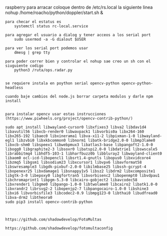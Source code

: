 
raspberry 
	para arracar coloque dentro de /etc/rs.local la siguiente linea
		nohup /home/roacho/python/doppler/start.sh &
	
	para checar el estatus es 
		systemctl status rc-local.service
	
	para agregar el usuario a dialog y tener acceos a los serial port	
		sudo usermod -a -G dialout $USER
		
	para ver los serial port podemos usar
		dmesg | grep tty
		
	para poder correr bien y controlar el nohup sae creo un sh con el siuguiente codigo
		python3 /ruta/ops.radar.py
		
		
	se requiere instala en poython serial opencv-python opencv-python-headless
	
	cuando baje cambios del node.js borrar carpeta modulos y darle npm install
	
	
	para instalar opencv usar estas instrucciones (https://www.piwheels.org/project/opencv-contrib-python/)
	
	sudo apt install libwayland-cursor0 libxfixes3 libva2 libdav1d4 libavutil56 libxcb-render0 libwavpack1 libvorbis0a libx264-160 libx265-192 libaec0 libxinerama1 libva-x11-2 libpixman-1-0 libwayland-egl1 libzvbi0 libxkbcommon0 libnorm1 libatk-bridge2.0-0 libmp3lame0 libxcb-shm0 libspeex1 libwebpmux3 libatlas3-base libpangoft2-1.0-0 libogg0 libgraphite2-3 libsoxr0 libatspi2.0-0 libdatrie1 libswscale5 librabbitmq4 libhdf5-103-1 libharfbuzz0b libbluray2 libwayland-client0 libaom0 ocl-icd-libopencl1 libsrt1.4-gnutls libopus0 libxvidcore4 libzmq5 libgsm1 libsodium23 libxcursor1 libvpx6 libavformat58 libswresample3 libgdk-pixbuf-2.0-0 libilmbase25 libssh-gcrypt-4 libopenexr25 libxdamage1 libsnappy1v5 libsz2 libdrm2 libxcomposite1 libgtk-3-0 libepoxy0 libgfortran5 libvorbisenc2 libopenmpt0 libvdpau1 libchromaprint1 libpgm-5.3-0 libcairo-gobject2 libavcodec58 libxrender1 libgme0 libpango-1.0-0 libtwolame0 libcairo2 libatk1.0-0 libxrandr2 librsvg2-2 libopenjp2-7 libpangocairo-1.0-0 libshine3 libxi6 libvorbisfile3 libcodec2-0.9 libmpg123-0 libthai0 libudfread0 libva-drm2 libtheora0
	sudo pip3 install opencv-contrib-python
	
	
	
	https://github.com/shadowdevelop/FotoMultas
	
	https://github.com/shadowdevelop/fotomultaconfig
